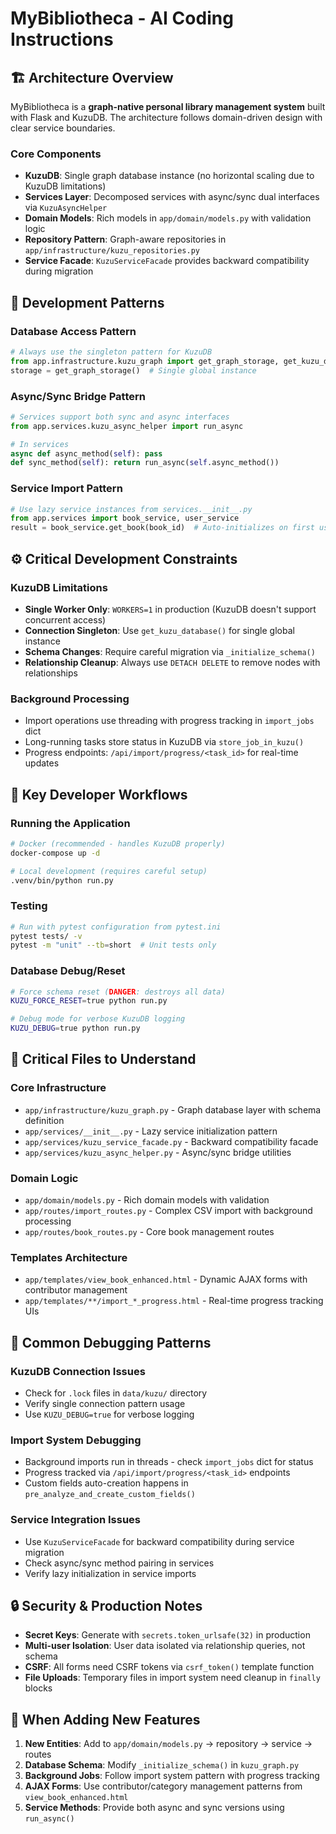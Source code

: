 # MyBibliotheca - AI Coding Instructions

## 🏗️ Architecture Overview

MyBibliotheca is a **graph-native personal library management system** built with Flask and KuzuDB. The architecture follows domain-driven design with clear service boundaries.

### Core Components
- **KuzuDB**: Single graph database instance (no horizontal scaling due to KuzuDB limitations)
- **Services Layer**: Decomposed services with async/sync dual interfaces via `KuzuAsyncHelper`
- **Domain Models**: Rich models in `app/domain/models.py` with validation logic
- **Repository Pattern**: Graph-aware repositories in `app/infrastructure/kuzu_repositories.py`
- **Service Facade**: `KuzuServiceFacade` provides backward compatibility during migration

## 🔧 Development Patterns

### Database Access Pattern
```python
# Always use the singleton pattern for KuzuDB
from app.infrastructure.kuzu_graph import get_graph_storage, get_kuzu_database
storage = get_graph_storage()  # Single global instance
```

### Async/Sync Bridge Pattern
```python
# Services support both sync and async interfaces
from app.services.kuzu_async_helper import run_async

# In services
async def async_method(self): pass
def sync_method(self): return run_async(self.async_method())
```

### Service Import Pattern
```python
# Use lazy service instances from services.__init__.py
from app.services import book_service, user_service
result = book_service.get_book(book_id)  # Auto-initializes on first use
```

## ⚙️ Critical Development Constraints

### KuzuDB Limitations
- **Single Worker Only**: `WORKERS=1` in production (KuzuDB doesn't support concurrent access)
- **Connection Singleton**: Use `get_kuzu_database()` for single global instance
- **Schema Changes**: Require careful migration via `_initialize_schema()`
- **Relationship Cleanup**: Always use `DETACH DELETE` to remove nodes with relationships

### Background Processing
- Import operations use threading with progress tracking in `import_jobs` dict
- Long-running tasks store status in KuzuDB via `store_job_in_kuzu()`
- Progress endpoints: `/api/import/progress/<task_id>` for real-time updates

## 🚀 Key Developer Workflows

### Running the Application
```bash
# Docker (recommended - handles KuzuDB properly)
docker-compose up -d

# Local development (requires careful setup)
.venv/bin/python run.py
```

### Testing
```bash
# Run with pytest configuration from pytest.ini
pytest tests/ -v
pytest -m "unit" --tb=short  # Unit tests only
```

### Database Debug/Reset
```bash
# Force schema reset (DANGER: destroys all data)
KUZU_FORCE_RESET=true python run.py

# Debug mode for verbose KuzuDB logging
KUZU_DEBUG=true python run.py
```

## 📁 Critical Files to Understand

### Core Infrastructure
- `app/infrastructure/kuzu_graph.py` - Graph database layer with schema definition
- `app/services/__init__.py` - Lazy service initialization pattern
- `app/services/kuzu_service_facade.py` - Backward compatibility facade
- `app/services/kuzu_async_helper.py` - Async/sync bridge utilities

### Domain Logic
- `app/domain/models.py` - Rich domain models with validation
- `app/routes/import_routes.py` - Complex CSV import with background processing
- `app/routes/book_routes.py` - Core book management routes

### Templates Architecture
- `app/templates/view_book_enhanced.html` - Dynamic AJAX forms with contributor management
- `app/templates/**/import_*_progress.html` - Real-time progress tracking UIs

## 🐛 Common Debugging Patterns

### KuzuDB Connection Issues
- Check for `.lock` files in `data/kuzu/` directory
- Verify single connection pattern usage
- Use `KUZU_DEBUG=true` for verbose logging

### Import System Debugging
- Background imports run in threads - check `import_jobs` dict for status
- Progress tracked via `/api/import/progress/<task_id>` endpoints  
- Custom fields auto-creation happens in `pre_analyze_and_create_custom_fields()`

### Service Integration Issues
- Use `KuzuServiceFacade` for backward compatibility during service migration
- Check async/sync method pairing in services
- Verify lazy initialization in service imports

## 🔒 Security & Production Notes

- **Secret Keys**: Generate with `secrets.token_urlsafe(32)` in production
- **Multi-user Isolation**: User data isolated via relationship queries, not schema
- **CSRF**: All forms need CSRF tokens via `csrf_token()` template function
- **File Uploads**: Temporary files in import system need cleanup in `finally` blocks

## 🎯 When Adding New Features

1. **New Entities**: Add to `app/domain/models.py` → repository → service → routes
2. **Database Schema**: Modify `_initialize_schema()` in `kuzu_graph.py`
3. **Background Jobs**: Follow import system pattern with progress tracking
4. **AJAX Forms**: Use contributor/category management patterns from `view_book_enhanced.html`
5. **Service Methods**: Provide both async and sync versions using `run_async()`

